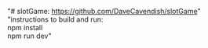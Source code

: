 "# slotGame: https://github.com/DaveCavendish/slotGame"  
"instructions to build and run:  
 npm install     
 npm run dev"  
